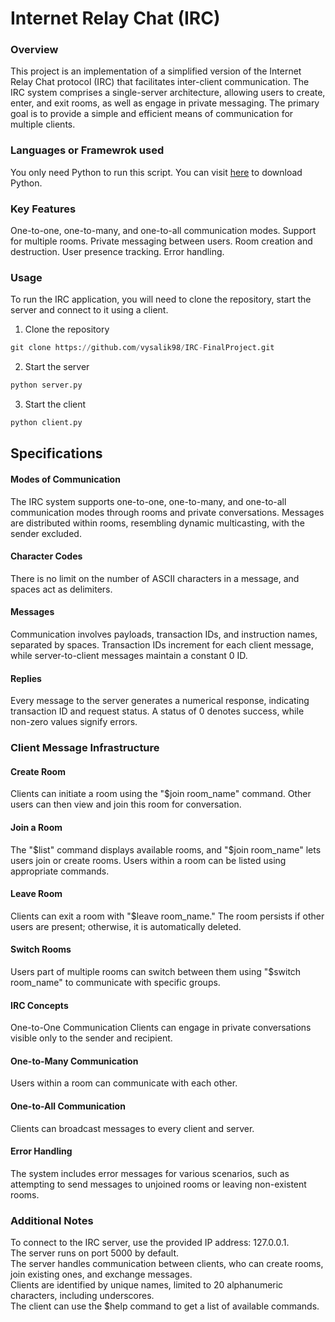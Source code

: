 # Internet Relay Chat (IRC)

### Overview
This project is an implementation of a simplified version of the Internet Relay Chat protocol (IRC) that facilitates inter-client communication. The IRC system comprises a single-server architecture, allowing users to create, enter, and exit rooms, as well as engage in private messaging. The primary goal is to provide a simple and efficient means of communication for multiple clients.

### Languages or Framewrok used
You only need Python to run this script. You can visit [here](https://www.python.org/downloads/) to download Python.

### Key Features
One-to-one, one-to-many, and one-to-all communication modes.
Support for multiple rooms.
Private messaging between users.
Room creation and destruction.
User presence tracking.
Error handling.

### Usage
To run the IRC application, you will need to clone the repository, start the server and connect to it using a client.

1. Clone the repository   
```python
git clone https://github.com/vysalik98/IRC-FinalProject.git
```

2. Start the server   
```python
python server.py
```

3. Start the client   
```python
python client.py
```

## Specifications

#### Modes of Communication
The IRC system supports one-to-one, one-to-many, and one-to-all communication modes through rooms and private conversations. Messages are distributed within rooms, resembling dynamic multicasting, with the sender excluded.

#### Character Codes
There is no limit on the number of ASCII characters in a message, and spaces act as delimiters.

#### Messages
Communication involves payloads, transaction IDs, and instruction names, separated by spaces. Transaction IDs increment for each client message, while server-to-client messages maintain a constant 0 ID.

#### Replies
Every message to the server generates a numerical response, indicating transaction ID and request status. A status of 0 denotes success, while non-zero values signify errors.

### Client Message Infrastructure

#### Create Room
Clients can initiate a room using the "$join room_name" command. Other users can then view and join this room for conversation.

#### Join a Room
The "$list" command displays available rooms, and "$join room_name" lets users join or create rooms. Users within a room can be listed using appropriate commands.

#### Leave Room
Clients can exit a room with "$leave room_name." The room persists if other users are present; otherwise, it is automatically deleted.

#### Switch Rooms
Users part of multiple rooms can switch between them using "$switch room_name" to communicate with specific groups.

#### IRC Concepts
One-to-One Communication
Clients can engage in private conversations visible only to the sender and recipient.

#### One-to-Many Communication
Users within a room can communicate with each other.

#### One-to-All Communication
Clients can broadcast messages to every client and server.

#### Error Handling
The system includes error messages for various scenarios, such as attempting to send messages to unjoined rooms or leaving non-existent rooms.

### Additional Notes

To connect to the IRC server, use the provided IP address: 127.0.0.1.   
The server runs on port 5000 by default.   
The server handles communication between clients, who can create rooms, join existing ones, and exchange messages.    
Clients are identified by unique names, limited to 20 alphanumeric characters, including underscores.   
The client can use the $help command to get a list of available commands.   
